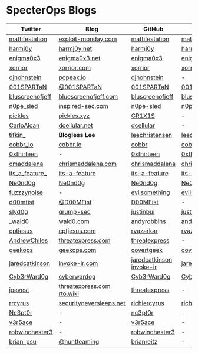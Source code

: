 # SpecterOps Blogs #

| **Twitter** | **Blog** | **GitHub** | **Gist** |
|---|---|---|---|
| [mattifestation](https://twitter.com/mattifestation) | [exploit-monday.com](http://www.exploit-monday.com/) | [mattifestation](https://github.com/mattifestation) | [mattifestation](https://gist.github.com/mattifestation) |
| [harmj0y](https://twitter.com/harmj0y) | [harmj0y.net](https://blog.harmj0y.net) | [harmj0y](https://github.com/harmj0y) | [harmj0y](https://gist.github.com/harmj0y) |
| [enigma0x3](https://twitter.com/enigma0x3) | [enigma0x3.net](https://enigma0x3.net/) | [enigma0x3](https://github.com/enigma0x3) | [enigma0x3](https://gist.github.com/enigma0x3) |
| [xorrior](https://twitter.com/xorrior) | [xorrior.com](http://www.xorrior.com/) | [xorrior](https://github.com/xorrior) | [xorrior](https://gist.github.com/xorrior) |
| [djhohnstein](https://twitter.com/djhohnstein) | [popeax.io](https://popeax.io/) | [djhohnstein](https://github.com/djhohnstein) | - |
| [001SPARTaN](https://twitter.com/001SPARTaN) | [@001SPARTaN](https://medium.com/@001SPARTaN) | [001SPARTaN](https://github.com/001SPARTaN) | [001SPARTaN](https://gist.github.com/001SPARTaN) |
| [bluscreenofjeff](https://twitter.com/bluscreenofjeff) | [bluescreenofjeff.com](https://bluescreenofjeff.com/) | [bluscreenofjeff](https://github.com/bluscreenofjeff) | [bluscreenofjeff](https://gist.github.com/bluscreenofjeff) |
| [n0pe_sled](https://twitter.com/n0pe_sled) | [inspired-sec.com](https://blog.inspired-sec.com/) | [n0pe-sled](https://github.com/n0pe-sled) | [n0pe-sled](https://gist.github.com/n0pe-sled) |
| [pickles](https://twitter.com/_P1CKLES_) | [pickles.xyz](https://pickles.xyz) | [GR1X1S](https://github.com/GR1X1S) | - |
| [CarloAlcan](https://twitter.com/carloalcan) | [dcellular.net](http://www.dcellular.net/blog/) | [dcellular](https://github.com/Dcellular) | - |
| [tifkin_](https://twitter.com/tifkin_) | **Blogless Lee** | [leechristensen](https://github.com/leechristensen) | [leechristensen](https://gist.github.com/leechristensen) |
| [cobbr_io](https://twitter.com/cobbr_io) | [cobbr.io](https://www.cobbr.io/) | [cobbr](https://github.com/cobbr) | [cobbr](https://gist.github.com/cobbr) |
| [0xthirteen](https://twitter.com/0xthirteen) | - | [0xthirteen](https://github.com/0xthirteen) | [0xthirteen](https://gist.github.com/0xthirteen) |
| [cmaddalena](https://twitter.com/cmaddalena) | [chrismaddalena.com](https://www.chrismaddalena.com/) | [chrismaddalena](https://github.com/chrismaddalena) | [chrismaddalena](https://gist.github.com/chrismaddalena) |
| [its_a_feature_](https://twitter.com/its_a_feature_) | [its-a-feature](https://its-a-feature.github.io/) | [its-a-feature](https://github.com/its-a-feature) | [its-a-feature](https://gist.github.com/its-a-feature) |
| [Ne0nd0g](https://twitter.com/ne0nd0g) | [Ne0nd0g](https://medium.com/@Ne0nd0g) | [Ne0nd0g](https://github.com/Ne0nd0g) | [Ne0nd0g](https://gist.github.com/Ne0nd0g) |
| [fuzzzynoise](https://twitter.com/fuzzzynoise) | - | [evilsomething](https://github.com/evilsomething) | [evilsomething](https://gist.github.com/evilsomething) |
| [d00mfist](https://twitter.com/_d00mfist) | [@D00MFist](https://medium.com/@D00MFist) | [D00MFist](https://github.com/D00MFist) | - |
| [slyd0g](https://twitter.com/slyd0g) | [grump-sec](https://grumpy-sec.blogspot.com/) | [justinbui](https://github.com/justinbui) | [justinbui](https://gist.github.com/justinbui) |
| [_wald0](https://twitter.com/_wald0) | [wald0.com](https://wald0.com/) | [andyrobbins](https://github.com/andyrobbins) | [andyrobbins](https://gist.github.com/andyrobbins) |
| [cptjesus](https://twitter.com/cptjesus) | [cptjesus.com](https://blog.cptjesus.com/) | [rvazarkar](https://github.com/rvazarkar) | [rvazarkar](https://gist.github.com/rvazarkar) |
| [AndrewChiles](https://twitter.com/AndrewChiles) | [threatexpress.com](http://threatexpress.com/) | [threatexpress](https://github.com/threatexpress) | - |
| [geekops](https://twitter.com/geekops) | [geekops.com](http://www.geekops.com/) | [covertgeek](https://github.com/covertgeek) | [covertgeek](https://gist.github.com/covertgeek) |
| [jaredcatkinson](https://twitter.com/jaredcatkinson) | [invoke-ir.com](http://www.invoke-ir.com/) | [jaredcatkinson](https://github.com/jaredcatkinson) <br> [invoke-ir](https://github.com/invoke-ir) | [jaredcatkinson](https://gist.github.com/jaredcatkinson) |
| [Cyb3rWard0g](https://twitter.com/Cyb3rWard0g) | [cyberwardog](https://cyberwardog.blogspot.com/) | [Cyb3rWard0g](https://github.com/Cyb3rWard0g) | [Cyb3rWard0g](https://gist.github.com/Cyb3rWard0g) |
| [joevest](https://twitter.com/joevest) | [threatexpress.com](http://threatexpress.com/) <br> [rto.wiki](https://rto.wiki/) | [threatexpress](https://github.com/threatexpress) | - |
| [rrcyrus](https://twitter.com/rrcyrus) | [securityneversleeps.net](https://securityneversleeps.net) | [richiercyrus](https://github.com/richiercyrus) | [richiercyrus](https://gist.github.com/richiercyrus) |
| [Nc3pt0r](https://twitter.com/Nc3pt0r) | - | [nc3pt0r](https://github.com/nc3pt0r) | - |
| [v3r5ace](https://twitter.com/v3r5ace) | - | [v3r5ace](https://github.com/v3r5ace) | - |
| [robwinchester3](https://twitter.com/robwinchester3) | - | [robwinchester3](https://github.com/robwinchester3) | - |
| [brian_psu](https://twitter.com/brian_psu) | [@huntteaming](https://medium.com/@huntteaming) | [brianreitz](https://github.com/brianreitz) | - |

